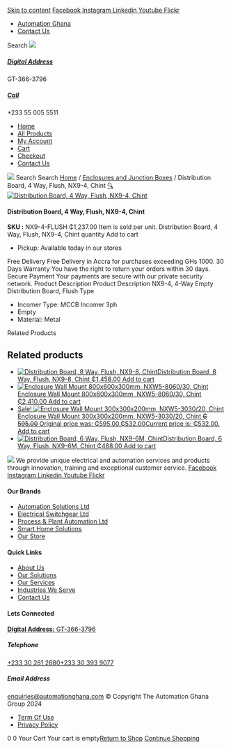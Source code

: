 [Skip to content](https://store.automationghana.com/product/dist-board-nx9-4-flush-chint/#content)
[ Facebook ](https://www.facebook.com/automationgh/) [ Instagram ](https://www.instagram.com/automationgh/) [ Linkedin ](https://www.linkedin.com/company/the-automation-ghana-limited/) [ Youtube ](https://www.youtube.com/channel/UCurrRDUSm5oIW39VXjn1u0w) [ Flickr ](https://www.flickr.com/photos/181794037@N07/)
  * [ Automation Ghana ](https://automationghana.com)
  * [ Contact Us ](https://store.automationghana.com/contact/)


Search
[ ![](https://store.automationghana.com/wp-content/uploads/2024/04/Website-TAGG-Logo-BLUE.png) ](https://store.automationghana.com/)
[ ](https://maps.app.goo.gl/m4xeaagWCNbLk4jM6)
#####  [ Digital Address ](https://maps.app.goo.gl/m4xeaagWCNbLk4jM6)
GT-366-3796 
[ ](tel:+233550055511)
#####  [ Call ](tel:+233550055511)
+233 55 005 5511 
  * [Home](https://store.automationghana.com/)
  * [All Products](https://store.automationghana.com/shop/)
  * [My Account](https://store.automationghana.com/my-account/)
  * [Cart](https://store.automationghana.com/cart/)
  * [Checkout](https://store.automationghana.com/checkout/)
  * [Contact Us](https://store.automationghana.com/contact/)


[![](https://store.automationghana.com/wp-content/uploads/2024/04/AutomationGhana_logo_white.png)](https://store.automationghana.com)
Search
Search
[Home](https://store.automationghana.com) / [Enclosures and Junction Boxes](https://store.automationghana.com/product-category/enclosures-and-junction-boxes/) / Distribution Board, 4 Way, Flush, NX9-4, Chint
[🔍](https://store.automationghana.com/product/dist-board-nx9-4-flush-chint/)
[![Distribution Board, 4 Way, Flush, NX9-4, Chint](https://store.automationghana.com/wp-content/uploads/2020/04/NX9-8-Flush-Chint.jpg)](https://store.automationghana.com/wp-content/uploads/2020/04/NX9-8-Flush-Chint.jpg)
####  Distribution Board, 4 Way, Flush, NX9-4, Chint 
**SKU :** NX9-4-FLUSH 
₵1,237.00
Item is sold per unit.
Distribution Board, 4 Way, Flush, NX9-4, Chint quantity
Add to cart
  * Pickup: Available today in our stores


Free Delivery 
Free Delivery in Accra for purchases exceeding GHs 1000. 
30 Days Warranty 
You have the right to return your orders within 30 days. 
Secure Payment 
Your payments are secure with our private security network. 
Product Description
Product Description
NX9-4, 4-Way Empty Distribution Board, Flush Type 
  * Incomer Type: MCCB Incomer 3ph
  * Empty
  * Material: Metal


Related Products 
## Related products
  * [![Distribution Board, 8 Way, Flush, NX9-8, Chint](https://store.automationghana.com/wp-content/uploads/2020/04/NX9-8-Flush-Chint-300x300.jpg)Distribution Board, 8 Way, Flush, NX9-8, Chint ₵1,458.00 ](https://store.automationghana.com/product/dist-board-nx9-8-flush-chint/)
[Add to cart](https://store.automationghana.com/product/dist-board-nx9-4-flush-chint/?add-to-cart=1708)
  * [![Enclosure Wall Mount 800x600x300mm, NXW5-8060/30, Chint](https://store.automationghana.com/wp-content/uploads/2020/04/NXW5-ENCLOSURES-300x300.png)Enclosure Wall Mount 800x600x300mm, NXW5-8060/30, Chint ₵2,410.00 ](https://store.automationghana.com/product/enclosure-nxw5-8060-30-chint/)
[Add to cart](https://store.automationghana.com/product/dist-board-nx9-4-flush-chint/?add-to-cart=1568)
  * [ Sale! ![Enclosure Wall Mount 300x300x200mm, NXW5-3030/20, Chint](https://store.automationghana.com/wp-content/uploads/2020/04/NXW5-ENCLOSURES-300x300.png)Enclosure Wall Mount 300x300x200mm, NXW5-3030/20, Chint ~~₵ 595.00~~ Original price was: ₵595.00.₵532.00Current price is: ₵532.00. ](https://store.automationghana.com/product/enclosure-nxw5-3030-20-chint/)
[Add to cart](https://store.automationghana.com/product/dist-board-nx9-4-flush-chint/?add-to-cart=1563)
  * [![Distribution Board, 6 Way, Flush, NX9-6M, Chint](https://store.automationghana.com/wp-content/uploads/2019/11/CONSUMER-UNITS-4-e1586086541786-300x300.jpg)Distribution Board, 6 Way, Flush, NX9-6M, Chint ₵488.00 ](https://store.automationghana.com/product/distribution-board-nx9-6m-flush-chint/)
[Add to cart](https://store.automationghana.com/product/dist-board-nx9-4-flush-chint/?add-to-cart=1505)


![](https://store.automationghana.com/wp-content/uploads/2024/04/AutomationGhana_logo_white.png)
We provide unique electrical and automation services and products through innovation, training and exceptional customer service.
[ Facebook ](https://www.facebook.com/automationgh/) [ Instagram ](https://www.instagram.com/automationgh/) [ Linkedin ](https://www.linkedin.com/company/the-automation-ghana-limited/) [ Youtube ](https://www.youtube.com/channel/UCurrRDUSm5oIW39VXjn1u0w) [ Flickr ](https://www.flickr.com/photos/181794037@N07/)
#### Our Brands
  * [ Automation Solutions Ltd ](https://store.automationghana.com/product/dist-board-nx9-4-flush-chint/)
  * [ Electrical Switchgear Ltd ](https://store.automationghana.com/product/dist-board-nx9-4-flush-chint/)
  * [ Process & Plant Automation Ltd ](https://store.automationghana.com/product/dist-board-nx9-4-flush-chint/)
  * [ Smart Home Solutions ](https://store.automationghana.com/product/dist-board-nx9-4-flush-chint/)
  * [ Our Store ](https://store.automationghana.com/product/dist-board-nx9-4-flush-chint/)


#### Quick Links
  * [ About Us ](https://store.automationghana.com/product/dist-board-nx9-4-flush-chint/)
  * [ Our Solutions ](https://store.automationghana.com/product/dist-board-nx9-4-flush-chint/)
  * [ Our Services ](https://store.automationghana.com/product/dist-board-nx9-4-flush-chint/)
  * [ Industries We Serve ](https://store.automationghana.com/product/dist-board-nx9-4-flush-chint/)
  * [ Contact Us ](https://store.automationghana.com/product/dist-board-nx9-4-flush-chint/)


#### Lets Connected
[**Digital Address:** GT-366-3796](https://maps.app.goo.gl/m4xeaagWCNbLk4jM6)
#####  Telephone 
[ +233 30 281 2680](tel:+233302812680)[+233 30 393 9077](https://store.automationghana.com/product/dist-board-nx9-4-flush-chint/+233303939077)
#####  Email Address 
enquiries@automationghana.com 
© Copyright The Automation Ghana Group 2024
  * [ Term Of Use ](https://store.automationghana.com/product/dist-board-nx9-4-flush-chint/)
  * [ Privacy Policy ](https://store.automationghana.com/product/dist-board-nx9-4-flush-chint/)


0
0
Your Cart
Your cart is empty[Return to Shop](https://store.automationghana.com/shop/)
[Continue Shopping](https://store.automationghana.com/product/dist-board-nx9-4-flush-chint/)
